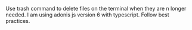 Use trash command to delete files on the terminal when they are n longer needed.
I am using adonis js version 6 with typescript. Follow best practices. 